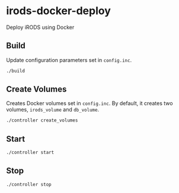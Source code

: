 # irods-docker-deploy
Deploy iRODS using Docker


## Build
Update configuration parameters set in `config.inc`.

```bash
./build
```

## Create Volumes
Creates Docker volumes set in `config.inc`.
By default, it creates two volumes, `irods_volume` and `db_volume`.

```bash
./controller create_volumes
```

## Start

```bash
./controller start
```

## Stop

```bash
./controller stop
```

